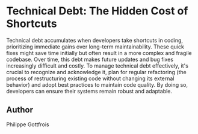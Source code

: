 # Technical Debt: The Hidden Cost of Shortcuts

Technical debt accumulates when developers take shortcuts in coding, prioritizing immediate gains over long-term maintainability. These quick fixes might save time initially but often result in a more complex and fragile codebase. Over time, this debt makes future updates and bug fixes increasingly difficult and costly. To manage technical debt effectively, it's crucial to recognize and acknowledge it, plan for regular refactoring (the process of restructuring existing code without changing its external behavior) and adopt best practices to maintain code quality. By doing so, developers can ensure their systems remain robust and adaptable.

## Author
Philippe Gottfrois